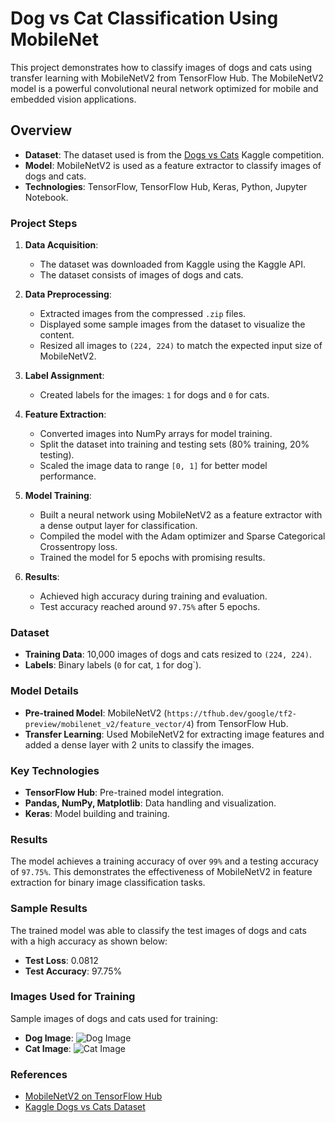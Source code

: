# Dog vs Cat Classification Using MobileNet

This project demonstrates how to classify images of dogs and cats using transfer learning with MobileNetV2 from TensorFlow Hub. The MobileNetV2 model is a powerful convolutional neural network optimized for mobile and embedded vision applications.

## Overview

- **Dataset**: The dataset used is from the [Dogs vs Cats](https://www.kaggle.com/c/dogs-vs-cats) Kaggle competition.
- **Model**: MobileNetV2 is used as a feature extractor to classify images of dogs and cats.
- **Technologies**: TensorFlow, TensorFlow Hub, Keras, Python, Jupyter Notebook.

### Project Steps

1. **Data Acquisition**: 
   - The dataset was downloaded from Kaggle using the Kaggle API.
   - The dataset consists of images of dogs and cats.

2. **Data Preprocessing**:
   - Extracted images from the compressed `.zip` files.
   - Displayed some sample images from the dataset to visualize the content.
   - Resized all images to `(224, 224)` to match the expected input size of MobileNetV2.

3. **Label Assignment**:
   - Created labels for the images: `1` for dogs and `0` for cats.

4. **Feature Extraction**:
   - Converted images into NumPy arrays for model training.
   - Split the dataset into training and testing sets (80% training, 20% testing).
   - Scaled the image data to range `[0, 1]` for better model performance.

5. **Model Training**:
   - Built a neural network using MobileNetV2 as a feature extractor with a dense output layer for classification.
   - Compiled the model with the Adam optimizer and Sparse Categorical Crossentropy loss.
   - Trained the model for 5 epochs with promising results.

6. **Results**:
   - Achieved high accuracy during training and evaluation.
   - Test accuracy reached around `97.75%` after 5 epochs.

### Dataset

- **Training Data**: 10,000 images of dogs and cats resized to `(224, 224)`.
- **Labels**: Binary labels (`0` for cat, `1` for dog`).

### Model Details

- **Pre-trained Model**: MobileNetV2 (`https://tfhub.dev/google/tf2-preview/mobilenet_v2/feature_vector/4`) from TensorFlow Hub.
- **Transfer Learning**: Used MobileNetV2 for extracting image features and added a dense layer with 2 units to classify the images.

### Key Technologies

- **TensorFlow Hub**: Pre-trained model integration.
- **Pandas, NumPy, Matplotlib**: Data handling and visualization.
- **Keras**: Model building and training.

### Results

The model achieves a training accuracy of over `99%` and a testing accuracy of `97.75%`. This demonstrates the effectiveness of MobileNetV2 in feature extraction for binary image classification tasks.

### Sample Results

The trained model was able to classify the test images of dogs and cats with a high accuracy as shown below:

- **Test Loss**: 0.0812
- **Test Accuracy**: 97.75%

### Images Used for Training

Sample images of dogs and cats used for training:

- **Dog Image**: 
  ![Dog Image](dog_sample_image_path)
- **Cat Image**:
  ![Cat Image](cat_sample_image_path)


### References

- [MobileNetV2 on TensorFlow Hub](https://tfhub.dev/google/tf2-preview/mobilenet_v2/feature_vector/4)
- [Kaggle Dogs vs Cats Dataset](https://www.kaggle.com/c/dogs-vs-cats)
